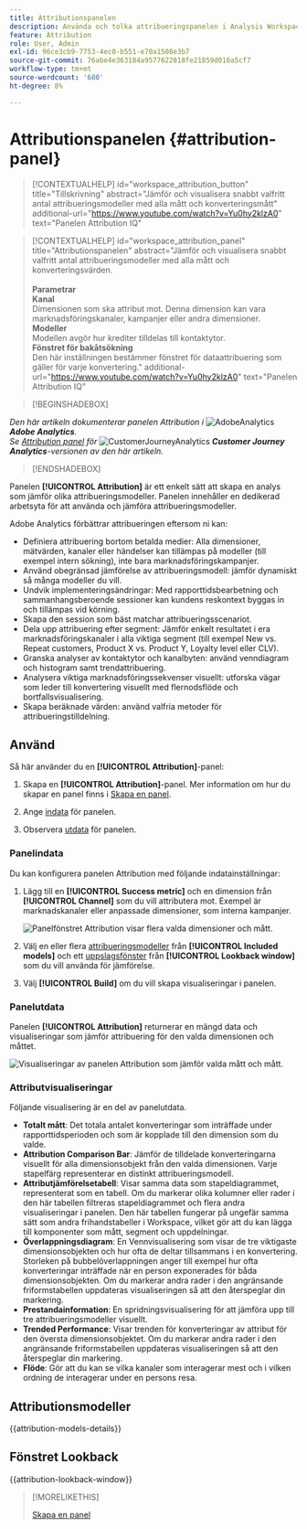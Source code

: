 ```yaml
---
title: Attributionspanelen
description: Använda och tolka attribueringspanelen i Analysis Workspace.
feature: Attribution
role: User, Admin
exl-id: 96ce3cb9-7753-4ec0-b551-e70a1508e3b7
source-git-commit: 76abe4e363184a9577622818fe21859d016a5cf7
workflow-type: tm+mt
source-wordcount: '680'
ht-degree: 8%

---
```


# Attributionspanelen {#attribution-panel}

<!-- markdownlint-disable MD034 -->

>[!CONTEXTUALHELP]
>id="workspace_attribution_button"
>title="Tillskrivning"
>abstract="Jämför och visualisera snabbt valfritt antal attribueringsmodeller med alla mått och konverteringsmått"
>additional-url="https://www.youtube.com/watch?v=Yu0hy2klzA0" text="Panelen Attribution IQ"

>[!CONTEXTUALHELP]
>id="workspace_attribution_panel"
>title="Attributionspanelen"
>abstract="Jämför och visualisera snabbt valfritt antal attribueringsmodeller med alla mått och konverteringsvärden.<br/><br/>**Parametrar &#x200B;**<br/>**Kanal**<br/> Dimensionen som ska attribut mot. Denna dimension kan vara marknadsföringskanaler, kampanjer eller andra dimensioner.<br/>**Modeller**<br/> Modellen avgör hur krediter tilldelas till kontaktytor.<br/>**Fönstret för bakåtsökning**<br/> Den här inställningen bestämmer fönstret för dataattribuering som gäller för varje konvertering."
>additional-url="https://www.youtube.com/watch?v=Yu0hy2klzA0" text="Panelen Attribution IQ"

<!-- markdownlint-enable MD034 -->

>[!BEGINSHADEBOX]

_Den här artikeln dokumenterar panelen Attribution i_ ![AdobeAnalytics](/help/assets/icons/AdobeAnalytics.svg) _&#x200B;**Adobe Analytics**._<br/>_Se [Attribution panel](https://experienceleague.adobe.com/sv/docs/analytics-platform/using/cja-workspace/panels/attribution) för_ ![CustomerJourneyAnalytics](/help/assets/icons/CustomerJourneyAnalytics.svg) _&#x200B;**Customer Journey Analytics**-versionen av den här artikeln._

>[!ENDSHADEBOX]

Panelen **[!UICONTROL Attribution]** är ett enkelt sätt att skapa en analys som jämför olika attribueringsmodeller. Panelen innehåller en dedikerad arbetsyta för att använda och jämföra attribueringsmodeller.

Adobe Analytics förbättrar attribueringen eftersom ni kan:

* Definiera attribuering bortom betalda medier: Alla dimensioner, mätvärden, kanaler eller händelser kan tillämpas på modeller (till exempel intern sökning), inte bara marknadsföringskampanjer.
* Använd obegränsad jämförelse av attribueringsmodell: jämför dynamiskt så många modeller du vill.
* Undvik implementeringsändringar: Med rapporttidsbearbetning och sammanhangsberoende sessioner kan kundens reskontext byggas in och tillämpas vid körning.
* Skapa den session som bäst matchar attribueringsscenariot.
* Dela upp attribuering efter segment: Jämför enkelt resultatet i era marknadsföringskanaler i alla viktiga segment (till exempel New vs. Repeat customers, Product X vs. Product Y, Loyalty level eller CLV).
* Granska analyser av kontaktytor och kanalbyten: använd venndiagram och histogram samt trendattribuering.
* Analysera viktiga marknadsföringssekvenser visuellt: utforska vägar som leder till konvertering visuellt med flernodsflöde och bortfallsvisualisering.
* Skapa beräknade värden: använd valfria metoder för attribueringstilldelning.

## Använd

Så här använder du en **[!UICONTROL Attribution]**-panel:

1. Skapa en **[!UICONTROL Attribution]**-panel. Mer information om hur du skapar en panel finns i [Skapa en panel](panels.md#create-a-panel).

1. Ange [indata](#panel-input) för panelen.

1. Observera [utdata](#panel-output) för panelen.

### Panelindata

Du kan konfigurera panelen Attribution med följande indatainställningar:

1. Lägg till en **[!UICONTROL Success metric]** och en dimension från **[!UICONTROL Channel]** som du vill attributera mot. Exempel är marknadskanaler eller anpassade dimensioner, som interna kampanjer.

   ![Panelfönstret Attribution visar flera valda dimensioner och mått.](assets/attribution-panel.png)

1. Välj en eller flera [attribueringsmodeller](#attribution-models) från **[!UICONTROL Included models]** och ett [uppslagsfönster](#lookback-window) från **[!UICONTROL Lookback window]** som du vill använda för jämförelse.

1. Välj **[!UICONTROL Build]** om du vill skapa visualiseringar i panelen.

### Panelutdata

Panelen **[!UICONTROL Attribution]** returnerar en mängd data och visualiseringar som jämför attribuering för den valda dimensionen och måttet.

![Visualiseringar av panelen Attribution som jämför valda mått och mått.](assets/attr_panel_vizs.png)

### Attributvisualiseringar

Följande visualisering är en del av panelutdata.

* **Totalt mått**: Det totala antalet konverteringar som inträffade under rapporttidsperioden och som är kopplade till den dimension som du valde.
* **Attribution Comparison Bar**: Jämför de tilldelade konverteringarna visuellt för alla dimensionsobjekt från den valda dimensionen. Varje stapelfärg representerar en distinkt attribueringsmodell.
* **Attributjämförelsetabell**: Visar samma data som stapeldiagrammet, representerat som en tabell. Om du markerar olika kolumner eller rader i den här tabellen filtreras stapeldiagrammet och flera andra visualiseringar i panelen. Den här tabellen fungerar på ungefär samma sätt som andra frihandstabeller i Workspace, vilket gör att du kan lägga till komponenter som mått, segment och uppdelningar.
* **Överlappningsdiagram**: En Vennvisualisering som visar de tre viktigaste dimensionsobjekten och hur ofta de deltar tillsammans i en konvertering. Storleken på bubbelöverlappningen anger till exempel hur ofta konverteringar inträffade när en person exponerades för båda dimensionsobjekten. Om du markerar andra rader i den angränsande friformstabellen uppdateras visualiseringen så att den återspeglar din markering.
* **Prestandainformation**: En spridningsvisualisering för att jämföra upp till tre attribueringsmodeller visuellt.
* **Trended Performance**: Visar trenden för konverteringar av attribut för den översta dimensionsobjektet. Om du markerar andra rader i den angränsande friformstabellen uppdateras visualiseringen så att den återspeglar din markering.
* **Flöde**: Gör att du kan se vilka kanaler som interagerar mest och i vilken ordning de interagerar under en persons resa.

## Attributionsmodeller

{{attribution-models-details}}

## Fönstret Lookback

{{attribution-lookback-window}}

>[!MORELIKETHIS]
>
> [Skapa en panel](/help/analyze/analysis-workspace/c-panels/panels.md#create-a-panel)
>

<!--
# Attribution panel

The [!UICONTROL Attribution] panel is an easy way to build an analysis comparing various attribution models. It is a feature in [Attribution](/help/analyze/analysis-workspace/attribution/overview.md) that gives you a dedicated workspace to use and compare attribution models.

>[!VIDEO](https://video.tv.adobe.com/v/23139/?quality=12)

## Create an attribution panel

1. Click the panel icon on the left.
1. Drag the [!UICONTROL Attribution] panel into your Analysis Workspace Project.

   ![New attribution panel](assets/Attribution_Panel_1.png)

1. Add a metric that you want to attribute and add any dimension to attribute against. Examples include Marketing Channels or custom dimensions, such as internal promotions.

   ![Select dimension and metric](assets/attribution_panel2.png)

1. Select the [attribution models and lookback window](../attribution/models.md) you want to compare.

1. The Attribution panel returns a rich set of data and visualizations that compare attribution for the selected dimension and metric.

   ![Attribution visualizations](assets/attr_panel_vizs.png)

## Attribution visualizations

* **Total metric**: The total number of conversions that occurred over the reporting time window. These are the conversions that are attributed across the dimension that you selected.
* **Attribution Comparison Bar**: Visually compares the attributed conversions across each of the dimension items from your selected dimension. Each bar color represents a distinct attribution model.
* **Attribution Comparison Table**: Shows the same data as the bar chart, represented as a table. Selecting different columns or rows in this table filters the bar chart as well as several of the other visualizations in the panel. This table acts similar to any other Freeform Table in Workspace - allowing you to add components such as metrics, segments, or breakdowns.
* **Overlap Diagram**: A Venn Diagram showing the top three dimension items and how often they participate jointly in a conversion. For example, the size of the bubble overlap indicates how often conversions occurred when a visitor was exposed to both dimension items. Selecting other rows in the adjacent Freeform table updates the visualization to reflect your selection.
* **Performance Detail**: Lets you to compare up to three attribution models visually using a scatter plot.
* **Trended Performance**: By default, shows the conversion performance trend by attribution model for the first dimension listed in the adjacent Freeform table. You can select different dimension rows in the Freeform table to show the trend for the selected dimensions (such as Total Revenue for each attribution model for Social Campaigns and Paid Search). Alternately, you can select cells in the columns for any metric and attribution type combinations in the Freeform table to see the trended performance by dimension value for the specified attribution models (such as Total Revenue by Marketing Channel using Last Touch and First Touch attribution).
* **Flow**: Lets you see which channels are interacted with most commonly, and in what order across a visitor's journey.

-->